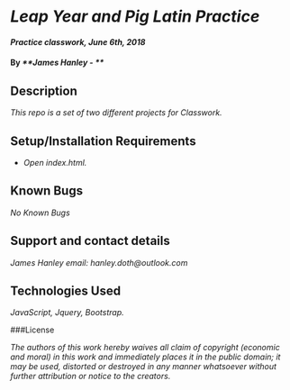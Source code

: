 # _Leap Year and Pig Latin Practice_

#### _Practice classwork, June 6th, 2018_

#### By _**James Hanley - **_

## Description

_This repo is a set of two different projects for Classwork._

## Setup/Installation Requirements

* _Open index.html._

## Known Bugs

_No Known Bugs_

## Support and contact details

_James Hanley email: hanley.doth@outlook.com_

## Technologies Used

_JavaScript, Jquery, Bootstrap._

###License

_The authors of this work hereby waives all claim of copyright (economic and moral) in this work and immediately places
it in the public domain; it may be used, distorted or destroyed in any manner whatsoever without further attribution
or notice to the creators._
